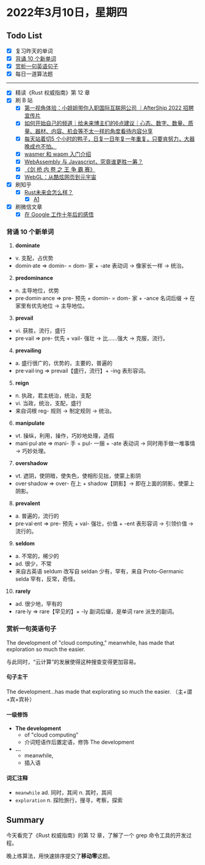 # 2022年3月10日，星期四
## Todo List

- [x] 复习昨天的单词
- [x] [背诵 10 个新单词](#背诵-10-个新单词)
- [x] [赏析一句英语句子](#赏析一句英语句子)
- [x] 每日一道算法题
--------
- [x] 精读《Rust 权威指南》第 12 章
- [x] 刷 B 站
  - [x] [第一视角体验：小姐姐带你入职国际互联网公司 ｜AfterShip 2022 招聘宣传片](https://b23.tv/1P9eIbP)
  - [x] [如何开始自己的频道｜给未来博主们的6点建议｜心态、数字、数量、质量、器材、内容、机会等不太一样的角度看待内容分享](https://b23.tv/O3aBce5)
  - [x] [每天站着切5 个小时的鸭子，日复一日年复一年重复，只要肯努力，大器晚成也不怕。](https://b23.tv/nN3Kfqc)
  - [x] [wasmer 和 wapm 入门介绍](https://b23.tv/AAUr0gg)
  - [x] [WebAssembly 与 Javascript，究竟谁更胜一筹？](https://b23.tv/9WT8yah)
  - [x] [《剑 桥 内 卷 之 王 争 霸 赛》](https://b23.tv/fOnuGQu)
  - [x] [WebGL：从酷炫网页到元宇宙](https://b23.tv/CTdaKZ2)
- [x] 刷知乎
  - [x] [Rust未来会怎么样？](https://www.zhihu.com/question/520481165)
    - [x] [A1](https://www.zhihu.com/question/520481165/answer/2382010460)
- [x] 刷微信文章
  - [x] [在 Google 工作十年后的感悟](https://mp.weixin.qq.com/s/kAkBJ55Q_yjTI57ukvWrPg)

### 背诵 10 个新单词

1. **dominate**
  - v. 支配，占优势
  - domin·ate => domin- = dom- 家 + -ate 表动词 → 像家长一样 → 统治。

2. **predominance**
  - n. 主导地位，优势
  - pre·domin·ance => pre- 预先 + domin- = dom- 家 + -ance 名词后缀 → 在家里有优先地位 → 主导地位。

3. **prevail**
  - vi. 获胜，流行，盛行
  - pre·vail => pre- 优先 + vail- 强壮 → 比……强大 → 克服，流行。

4. **prevailing**
  - a. 盛行很广的，优势的，主要的，普遍的
  - pre·vail·ing => prevail【盛行，流行】+ -ing 表形容词。

5. **reign**
  - n. 执政，君主统治，统治，支配
  - vi. 当政，统治，支配，盛行
  - 来自词根 reg- 规则 → 制定规则 → 统治。

6. **manipulate**
  - vt. 操纵，利用，操作，巧妙地处理，造假
  - mani·pul·ate => mani- 手 + pul- 一捆 + -ate 表动词 → 同时用手做一堆事情 → 巧妙处理。

7. **overshadow**
  - vt. 遮阴，使阴暗，使失色，使相形见拙，使蒙上影阴
  - over·shadow => over- 在上 + shadow【阴影】→ 即在上面的阴影，使蒙上阴影。

8. **prevalent**
  - a. 普遍的，流行的
  - pre·val·ent => pre- 预先 + val- 强壮，价值 + -ent 表形容词 → 引领价值 → 流行的。

9. **seldom**
  - a. 不常的，稀少的
  - ad. 很少，不常
  - 来自古英语 seldum 改写自 seldan 少有，罕有，来自 Proto-Germanic selda 罕有，反常，奇怪。

10. **rarely**
  - ad. 很少地，罕有的
  - rare·ly => rare【罕见的】+ -ly 副词后缀，是单词 rare 派生的副词。


### 赏析一句英语句子

The development of "cloud computing," meanwhile, has made that exploration so much the easier.

与此同时，“云计算”的发展使得这种搜查变得更加容易。

#### 句子主干

The development...has made that explorating so much the easier. （主+谓+宾+宾补）

#### 一级修饰

- **The development**
  - of "cloud computing"
  - 介词短语作后置定语，修饰 The development
- **...**
  - meanwhile,
  - 插入语

#### 词汇注释

- `meanwhile` ad. 同时，其间 n. 其时，其间
- `exploration` n. 探险旅行，搜寻，考察，探索


## Summary

今天看完了《Rust 权威指南》的第 12 章，了解了一个 grep 命令工具的开发过程。

晚上练算法，用快速排序提交了**移动零**这题。
